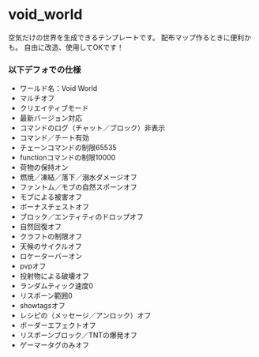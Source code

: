 # void_world
空気だけの世界を生成できるテンプレートです。
配布マップ作るときに便利かも。
自由に改造、使用してOKです！

### 以下デフォでの仕様
- ワールド名：Void World
- マルチオフ
- クリエイティブモード
- 最新バージョン対応
- コマンドのログ（チャット／ブロック）非表示
- コマンド／チート有効
- チェーンコマンドの制限65535
- functionコマンドの制限10000
- 荷物の保持オン
- 燃焼／凍結／落下／溺水ダメージオフ
- ファントム／モブの自然スポーンオフ
- モブによる被害オフ
- ボーナスチェストオフ
- ブロック／エンティティのドロップオフ
- 自然回復オフ
- クラフトの制限オフ
- 天候のサイクルオフ
- ロケーターバーオン
- pvpオフ
- 投射物による破壊オフ
- ランダムティック速度0
- リスポーン範囲0
- showtagsオフ
- レシピの（メッセージ／アンロック）オフ
- ボーダーエフェクトオフ
- リスポーンブロック／TNTの爆発オフ
- ゲーマータグのみオフ

